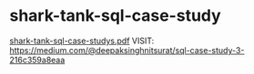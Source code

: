 # shark-tank-sql-case-study
[shark-tank-sql-case-studys.pdf](https://github.com/user-attachments/files/16353438/shark-tank-sql-case-studys.pdf)
VISIT: https://medium.com/@deepaksinghnitsurat/sql-case-study-3-216c359a8eaa
